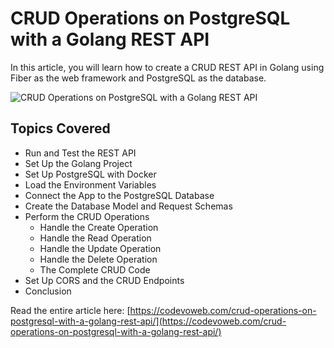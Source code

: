 #  CRUD Operations on PostgreSQL with a Golang REST API

In this article, you will learn how to create a CRUD REST API in Golang using Fiber as the web framework and PostgreSQL as the database.

![CRUD Operations on PostgreSQL with a Golang REST API](https://codevoweb.com/wp-content/uploads/2024/11/CRUD-Operations-on-PostgreSQL-with-a-Golang-REST-API.webp)

## Topics Covered

- Run and Test the REST API
- Set Up the Golang Project
- Set Up PostgreSQL with Docker
- Load the Environment Variables
- Connect the App to the PostgreSQL Database
- Create the Database Model and Request Schemas
- Perform the CRUD Operations
  - Handle the Create Operation
  - Handle the Read Operation
  - Handle the Update Operation
  - Handle the Delete Operation
  - The Complete CRUD Code
- Set Up CORS and the CRUD Endpoints
- Conclusion

  
Read the entire article here: [https://codevoweb.com/crud-operations-on-postgresql-with-a-golang-rest-api/](https://codevoweb.com/crud-operations-on-postgresql-with-a-golang-rest-api/)
